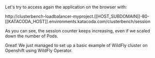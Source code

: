 Let's try to access again the application on the browser with:

http://clusterbench-loadbalancer-myproject.[[HOST_SUBDOMAIN]]-80-[[KATACODA_HOST]].environments.katacoda.com/clusterbench/session



As you can see, the session counter keeps increasing, even if we scaled down the number of Pods.

Great! We just managed to set up a basic example of WildFly cluster on Openshift using WildFly Operator. 